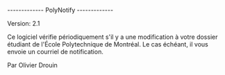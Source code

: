 -------------  PolyNotify  -------------

Version: 2.1

Ce logiciel vérifie périodiquement s'il y a une modification à votre
dossier étudiant de l'École Polytechnique de Montréal.
Le cas échéant, il vous envoie un courriel de notification.
    
Par Olivier Drouin
